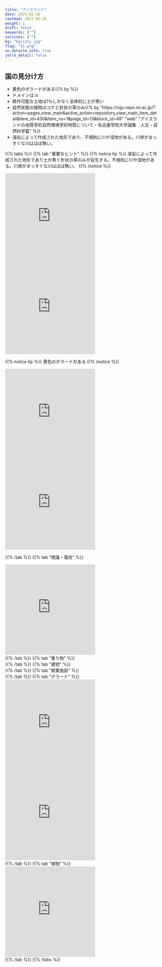 ```yaml
---
title: "アイスランド"
date: 2023-02-26
lastmod: 2023-02-26
weight: 1
draft: false
keywords: [""]
sections: [""]
bg: "bg/city.jpg"
flag: "IS.png"
no_detaile_info: true
jetro_detail: false
---
```


<div class="main-desciption country-description">
    <h2 class="section-title">国の見分け方</h2>
    <ul class="rule-list">
        <li><span class="quiz">黄色</span>のボラードがある{{% by %}}</li>
        <li>ドメインは<span class="quiz">.is</span></li>
        <li>耕作可能な土地は1％しかなく全体的に土が<span class="quiz">黒い</span></li>
        <li>自然状態の植物はコケと針状の草のみ{{% by "https://ngu.repo.nii.ac.jp/?action=pages_view_main&active_action=repository_view_main_item_detail&item_id=430&item_no=1&page_id=13&block_id=49" "web" "アイスランドの地質学的自然環境学的特質について - 名古屋学院大学論集　人文・自然科学篇" %}}</li>
        <li>溶岩によって作成された地形であり、不規則に川や湿地がある。川岸がまっすぐな川はほぼ無い。</li>
    </ul>
</div>


{{% tabs  %}}
{{% tab "重要なヒント" %}}
{{% notice tip %}}
溶岩によって作成された地形であり土が黒く針状の草のみが自生する。不規則に川や湿地がある。川岸がまっすぐな川はほぼ無い。
{{% /notice %}}
<div class="googlemap-if">
<iframe src="https://www.google.com/maps/embed?pb=!4v1681046894334!6m8!1m7!1sRzTciVgx26gnHPgfNmPCOQ!2m2!1d65.4814547383635!2d-20.44760663786336!3f332.34064822768033!4f-11.309445519364033!5f0.7820865974627469" width="295" height="295" style="border:0;" allowfullscreen="" loading="lazy" referrerpolicy="no-referrer-when-downgrade"></iframe>
<iframe src="https://www.google.com/maps/embed?pb=!4v1681046715413!6m8!1m7!1s15ngz1DaHwg6Fxgz_Sn9rg!2m2!1d65.03385533950039!2d-14.60018371978511!3f267.4992336347642!4f-10.343061182729315!5f1.5162039588915905" width="295" height="295" style="border:0;" allowfullscreen="" loading="lazy" referrerpolicy="no-referrer-when-downgrade"></iframe>
</div>


{{% notice tip %}}
<span class="quiz">黄色</span>のボラードがある
{{% /notice %}}
<div class="googlemap-if">
<iframe src="https://www.google.com/maps/embed?pb=!4v1681046956101!6m8!1m7!1sXI7bCDrVgXTsV76DWrdw1g!2m2!1d64.47615465744332!2d-14.49622641512799!3f303.33023648981043!4f-14.483354070616116!5f3.325193203789971" width="295" height="295" style="border:0;" allowfullscreen="" loading="lazy" referrerpolicy="no-referrer-when-downgrade"></iframe>
<iframe src="https://www.google.com/maps/embed?pb=!4v1681046784166!6m8!1m7!1slS3ha32HmGjhVi9gyQWoiw!2m2!1d64.66931737758954!2d-21.68751606949348!3f9.923307920669943!4f-28.405388925058112!5f2.91162630827399" width="295" height="295" style="border:0;" allowfullscreen="" loading="lazy" referrerpolicy="no-referrer-when-downgrade"></iframe>
</div>

{{% /tab %}}
{{% tab "標識・電柱" %}}
<div class="googlemap-if">
<iframe src="https://www.google.com/maps/embed?pb=!4v1681046931645!6m8!1m7!1sh2wQaymPMFFX85UI1Ob6TQ!2m2!1d64.47604090738368!2d-14.49618073734571!3f158.88383826148194!4f-3.0972084823761037!5f3.325193203789971" width="295" height="295" style="border:0;" allowfullscreen="" loading="lazy" referrerpolicy="no-referrer-when-downgrade"></iframe>
</div>
{{% /tab %}}
{{% tab "乗り物" %}}
<div class="googlemap-if">
</div>
{{% /tab %}}
{{% tab "建物" %}}
<div class="googlemap-if">
</div>
{{% /tab %}}
{{% tab "商業施設" %}}
<div class="googlemap-if">
</div>
{{% /tab %}}
{{% tab "ボラード" %}}
<div class="googlemap-if">
<iframe src="https://www.google.com/maps/embed?pb=!4v1681046956101!6m8!1m7!1sXI7bCDrVgXTsV76DWrdw1g!2m2!1d64.47615465744332!2d-14.49622641512799!3f303.33023648981043!4f-14.483354070616116!5f3.325193203789971" width="295" height="295" style="border:0;" allowfullscreen="" loading="lazy" referrerpolicy="no-referrer-when-downgrade"></iframe>
<iframe src="https://www.google.com/maps/embed?pb=!4v1681046784166!6m8!1m7!1slS3ha32HmGjhVi9gyQWoiw!2m2!1d64.66931737758954!2d-21.68751606949348!3f9.923307920669943!4f-28.405388925058112!5f2.91162630827399" width="295" height="295" style="border:0;" allowfullscreen="" loading="lazy" referrerpolicy="no-referrer-when-downgrade"></iframe>
</div>
{{% /tab %}}
{{% tab "植物" %}}
<div class="googlemap-if">
<iframe src="https://www.google.com/maps/embed?pb=!4v1681046894334!6m8!1m7!1sRzTciVgx26gnHPgfNmPCOQ!2m2!1d65.4814547383635!2d-20.44760663786336!3f332.34064822768033!4f-11.309445519364033!5f0.7820865974627469" width="295" height="295" style="border:0;" allowfullscreen="" loading="lazy" referrerpolicy="no-referrer-when-downgrade"></iframe>
</div>
{{% /tab %}}
{{% /tabs %}}
